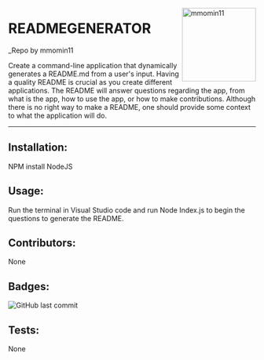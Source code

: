 
<a href="https://github.com/mmomin11" style="float:right"><img src="https://avatars3.githubusercontent.com/u/61161008?v=4" alt="mmomin11" title="mmomin11" width="150" height="150"></a>

# READMEGENERATOR

_Repo by mmomin11

Create a command-line application that dynamically generates a README.md from a user's input. Having a quality README is crucial as you create different applications. The README will answer questions regarding the app, from what is the app, how to use the app, or how to make contributions. Although there is no right way to make a README, one should provide some context to what the application will do. 

---

## Installation:
NPM install NodeJS

## Usage:
Run the terminal in Visual Studio code and run Node Index.js to begin the questions to generate the README. 

## Contributors:
None

## Badges:
![GitHub last commit](https://img.shields.io/github/last-commit/mmomin11/READMEGenerator)

## Tests:
None
